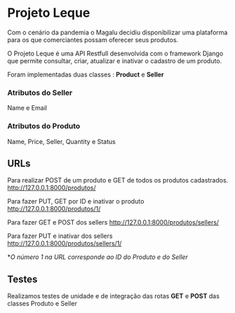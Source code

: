 <h1> Projeto Leque </h1>

Com o cenário da pandemia o Magalu decidiu disponibilizar uma plataforma para os que comerciantes possam oferecer seus produtos.

O Projeto Leque é uma API Restfull desenvolvida com o framework Django que permite consultar, criar, atualizar e inativar o cadastro de um produto.

Foram implementadas duas classes : <strong>Product</strong> e <strong>Seller</strong>

<h3>Atributos do Seller</h3>
Name e Email

<h3>Atributos do Produto</h3>
Name, Price, Seller, Quantity e Status

<h2>URLs</h2>

Para realizar POST de um produto e GET de todos os produtos cadastrados.
http://127.0.0.1:8000/produtos/

Para fazer PUT, GET por ID e inativar o produto 
http://127.0.0.1:8000/produtos/1/

Para fazer GET e POST dos sellers http://127.0.0.1:8000/produtos/sellers/

Para fazer PUT e inativar dos sellers
http://127.0.0.1:8000/produtos/sellers/1/

*<em>O número 1 na URL corresponde ao ID do Produto e do Seller</em>

<h2>Testes</h2>

Realizamos testes de unidade e de integração das rotas <strong>GET</strong> e <strong>POST</strong> das classes Produto e Seller








